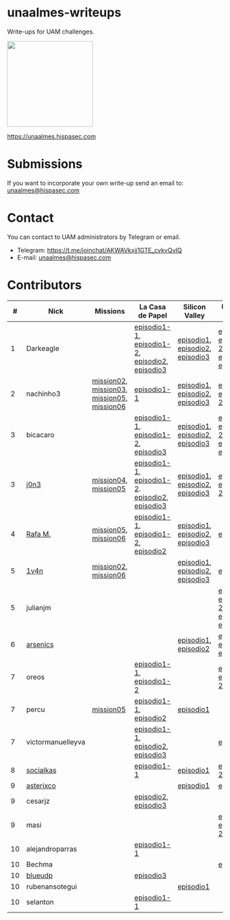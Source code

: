 # unaalmes-writeups
Write-ups for UAM challenges.

<img src="https://i.imgur.com/StNpGr9.jpg" width="200" height="200">

https://unaalmes.hispasec.com

# Submissions
If you want to incorporate your own write-up send an email to: unaalmes@hispasec.com

# Contact
You can contact to UAM administrators by Telegram or email.
 - Telegram: https://t.me/joinchat/AKWAVkxjj1GTE_cvkvQvIQ
 - E-mail: unaalmes@hispasec.com

# Contributors
| # | Nick | Missions | La Casa de Papel | Silicon Valley | Universo Marvel | Matrix |
| ------------- | ------------- | ------------- | ------------- | ------------- | ------------- | ------------- |
| 1 | Darkeagle | | [episodio1-1](https://github.com/sysdevploit/unaalmes-writeups/blob/master/lacasadepapel/episodio1-1/darkeagle-episodio1-1.pdf), [episodio1-2](https://github.com/sysdevploit/unaalmes-writeups/blob/master/lacasadepapel/episodio1-2/darkeagle-episodio1-2.pdf), [episodio2](https://github.com/sysdevploit/unaalmes-writeups/blob/master/lacasadepapel/episodio2/darkeagle-episodio2.pdf), [episodio3](https://github.com/sysdevploit/unaalmes-writeups/blob/master/lacasadepapel/episodio3/darkeagle-episodio3.pdf) | [episodio1](https://github.com/sysdevploit/unaalmes-writeups/blob/master/siliconvalley/episodio1/darkeagle-episodio1.pdf), [episodio2](https://github.com/sysdevploit/unaalmes-writeups/blob/master/siliconvalley/episodio2/darkeagle-episodio2.pdf), [episodio3](https://github.com/sysdevploit/unaalmes-writeups/blob/master/siliconvalley/episodio3/darkeagle-episodio3.pdf) | [episodio1](https://github.com/sysdevploit/unaalmes-writeups/blob/master/universomarvel/episodio1/DarkEagle-episodio1.pdf), [episodio1-2](https://github.com/sysdevploit/unaalmes-writeups/blob/master/universomarvel/episodio1-2/DarkEagle-episodio1-2.pdf), [episodio2](https://github.com/sysdevploit/unaalmes-writeups/blob/master/universomarvel/episodio2/darkeagle-episodio2.pdf), [episodio3](https://github.com/sysdevploit/unaalmes-writeups/tree/master/universomarvel/episodio3/DarkEagle) | [episodio1](https://github.com/sysdevploit/unaalmes-writeups/blob/master/matrix/episodio1/darkeagle-episodio1.pdf), [episodio2](https://github.com/sysdevploit/unaalmes-writeups/blob/master/matrix/episodio2/darkeagle-episodio2.pdf) |
| 2 | nachinho3 | [mission02](https://github.com/sysdevploit/unaalmes-writeups/blob/master/missions/mission02/nachinho3-mission02.pdf), [mission03](https://github.com/sysdevploit/unaalmes-writeups/blob/master/missions/mission03/nachinho3-mission03.pdf), [mission05](https://github.com/sysdevploit/unaalmes-writeups/blob/master/missions/mission05/nachinho3-mission05.pdf), [mission06](https://github.com/sysdevploit/unaalmes-writeups/blob/master/missions/mission06/nachinho3-mission06.pdf) | [episodio1-1](https://github.com/sysdevploit/unaalmes-writeups/blob/master/lacasadepapel/episodio1-1/nachinho3-episodio1-1.pdf) | [episodio1](https://github.com/sysdevploit/unaalmes-writeups/blob/master/siliconvalley/episodio1/nachinho3-episodio1.pdf), [episodio2](https://github.com/sysdevploit/unaalmes-writeups/blob/master/siliconvalley/episodio2/nachinho3-episodio2.pdf), [episodio3](https://github.com/sysdevploit/unaalmes-writeups/blob/master/siliconvalley/episodio3/nachinho3-episodio3.pdf) | [episodio1](https://github.com/sysdevploit/unaalmes-writeups/blob/master/universomarvel/episodio1/nachinho3-episodio1.pdf), [episodio1-2](https://github.com/sysdevploit/unaalmes-writeups/blob/master/universomarvel/episodio1-2/nachinho3-episodio1-2.pdf) | [episodio1](https://github.com/sysdevploit/unaalmes-writeups/blob/master/matrix/episodio1/nachinho3-episodio1.pdf), [episodio2](https://github.com/sysdevploit/unaalmes-writeups/blob/master/matrix/episodio2/nachinho3-episodio2.pdf) |
| 3 | bicacaro | | [episodio1-1](https://github.com/sysdevploit/unaalmes-writeups/blob/master/lacasadepapel/episodio1-1/bicacaro-episodio1-1.pdf), [episodio1-2](https://github.com/sysdevploit/unaalmes-writeups/blob/master/lacasadepapel/episodio1-2/bicacaro-episodio1-2.pdf), [episodio3](https://github.com/sysdevploit/unaalmes-writeups/blob/master/lacasadepapel/episodio3/bicacaro-episodio3.pdf) | [episodio1](https://github.com/sysdevploit/unaalmes-writeups/blob/master/siliconvalley/episodio1/bicacaro-episodio1.pdf), [episodio2](https://github.com/sysdevploit/unaalmes-writeups/blob/master/siliconvalley/episodio2/bicacaro-episodio2.pdf), [episodio3](https://github.com/sysdevploit/unaalmes-writeups/blob/master/siliconvalley/episodio3/bicacaro-episodio3.pdf) | [episodio1](https://github.com/sysdevploit/unaalmes-writeups/blob/master/universomarvel/episodio1/bicacaro-episodio1.pdf), [episodio1-2](https://github.com/sysdevploit/unaalmes-writeups/blob/master/universomarvel/episodio1-2/bicacaro-episodio1-2.pdf), [episodio2](https://github.com/sysdevploit/unaalmes-writeups/blob/master/universomarvel/episodio2/bicacaro-episodio2.pdf), [episodio3](https://github.com/sysdevploit/unaalmes-writeups/blob/master/universomarvel/episodio3/bicacaro-episodio3.pdf) | [episodio1](https://github.com/sysdevploit/unaalmes-writeups/blob/master/matrix/episodio1/bicacaro-episodio1.pdf) |
| 3 | [j0n3](https://twitter.com/_j0n3) | [mission04](https://github.com/sysdevploit/unaalmes-writeups/blob/master/missions/mission04/j0n3-mission04.pdf), [mission05](https://github.com/sysdevploit/unaalmes-writeups/blob/master/missions/mission05/j0n3-mission05.pdf) | [episodio1-1](https://github.com/sysdevploit/unaalmes-writeups/blob/master/lacasadepapel/episodio1-1/j0n3-episodio1-1.pdf), [episodio1-2](https://github.com/sysdevploit/unaalmes-writeups/blob/master/lacasadepapel/episodio1-2/j0n3-episodio1-2.pdf). [episodio2](https://github.com/sysdevploit/unaalmes-writeups/blob/master/lacasadepapel/episodio2/j0n3-episodio2.pdf), [episodio3](https://github.com/sysdevploit/unaalmes-writeups/blob/master/lacasadepapel/episodio3/j0n3-episodio3.pdf) | [episodio1](https://github.com/sysdevploit/unaalmes-writeups/blob/master/siliconvalley/episodio1/j0n3-episodio1.pdf), [episodio2](https://github.com/sysdevploit/unaalmes-writeups/blob/master/siliconvalley/episodio2/j0n3-episodio2.pdf), [episodio3](https://github.com/sysdevploit/unaalmes-writeups/blob/master/siliconvalley/episodio3/j0n3-episodio3.pdf) | [episodio1](https://github.com/sysdevploit/unaalmes-writeups/blob/master/universomarvel/episodio1/j0n3-episodio1.pdf), [episodio1-2](https://github.com/sysdevploit/unaalmes-writeups/blob/master/universomarvel/episodio1-2/j0n3-episodio1-2.pdf) |
| 4 | [Rafa M.](https://twitter.com/elbuenodeFali) | [mission05](https://github.com/sysdevploit/unaalmes-writeups/blob/master/missions/mission05/rafamartos-mission05.pdf), [mission06](https://github.com/sysdevploit/unaalmes-writeups/blob/master/missions/mission06/rafamartos-mission06.pdf) | [episodio1-1](https://github.com/sysdevploit/unaalmes-writeups/blob/master/lacasadepapel/episodio1-1/rafamartos-episodio1-1.pdf), [episodio1-2](https://github.com/sysdevploit/unaalmes-writeups/blob/master/lacasadepapel/episodio1-2/rafamartos-episodio1-2.pdf), [episodio2](https://github.com/sysdevploit/unaalmes-writeups/blob/master/lacasadepapel/episodio1-1/rafamartos-episodio2.pdf) | [episodio1](https://github.com/sysdevploit/unaalmes-writeups/blob/master/siliconvalley/episodio1/rafamartos-episodio1.pdf), [episodio2](https://github.com/sysdevploit/unaalmes-writeups/blob/master/siliconvalley/episodio2/rafamartos-episodio2.pdf), [episodio3](https://github.com/sysdevploit/unaalmes-writeups/blob/master/siliconvalley/episodio3/rafamartos-episodio3.pdf) | [episodio1](https://github.com/sysdevploit/unaalmes-writeups/blob/master/universomarvel/episodio1/rafamartos-episodio1.pdf) |
| 5 | [1v4n](https://github.com/1r0dm480) | [mission02](https://github.com/sysdevploit/unaalmes-writeups/blob/master/missions/mission02/1v4n-mission02.txt), [mission06](https://github.com/sysdevploit/unaalmes-writeups/blob/master/missions/mission06/1v4n-mission06.txt) | | [episodio1](https://github.com/sysdevploit/unaalmes-writeups/blob/master/siliconvalley/episodio1/1v4n-episodio1.pdf), [episodio2](https://github.com/sysdevploit/unaalmes-writeups/blob/master/siliconvalley/episodio2/1v4n-episodio2.pdf), [episodio3](https://github.com/sysdevploit/unaalmes-writeups/blob/master/siliconvalley/episodio3/1v4n-episodio3.pdf) | [episodio1](https://github.com/sysdevploit/unaalmes-writeups/blob/master/universomarvel/episodio1/1v4n-episodio1.pdf) |
| 5 | julianjm | | | | [episodio1](https://github.com/sysdevploit/unaalmes-writeups/blob/master/universomarvel/episodio1/julianjm-episodio1.txt), [episodio1-2](https://github.com/sysdevploit/unaalmes-writeups/blob/master/universomarvel/episodio1-2/julianjm-episodio1-2.pdf), [episodio2](https://github.com/sysdevploit/unaalmes-writeups/blob/master/universomarvel/episodio2/julianjm-episodio2.pdf), [episodio3](https://github.com/sysdevploit/unaalmes-writeups/blob/master/universomarvel/episodio3/julianjm-episodio3.pdf) | [episodio1](https://github.com/sysdevploit/unaalmes-writeups/blob/master/matrix/episodio1/julianjm-episodio1.pdf), [episodio2](https://github.com/sysdevploit/unaalmes-writeups/blob/master/matrix/episodio2/julianjm-episodio2.md) |
| 6 | [arsenics](https://twitter.com/Ms_Arsenics) | | | [episodio1](https://github.com/sysdevploit/unaalmes-writeups/blob/master/siliconvalley/episodio1/arsenics-episodio1.pdf), [episodio2](https://github.com/sysdevploit/unaalmes-writeups/blob/master/siliconvalley/episodio2/arsenics-episodio2.pdf) | [episodio1](https://github.com/sysdevploit/unaalmes-writeups/blob/master/universomarvel/episodio1/arsenics-episodio1.pdf), [episodio2](https://github.com/sysdevploit/unaalmes-writeups/blob/master/universomarvel/episodio2/arsenics-episodio2.pdf), [episodio3](https://github.com/sysdevploit/unaalmes-writeups/blob/master/universomarvel/episodio3/arsenics-episodio3.pdf) |
| 7 | oreos | | [episodio1-1](https://github.com/sysdevploit/unaalmes-writeups/blob/master/lacasadepapel/episodio1-1/oreos-episodio1-1.txt),  [episodio1-2](https://github.com/sysdevploit/unaalmes-writeups/blob/master/lacasadepapel/episodio1-2/oreos-episodio1-2.txt) | | [episodio1](https://github.com/sysdevploit/unaalmes-writeups/blob/master/universomarvel/episodio1/oreos-episodio1.docx), [episodio1-2](https://github.com/sysdevploit/unaalmes-writeups/blob/master/universomarvel/episodio1-2/oreos-episodio1-2.txt) |
| 7 | percu | [mission05](https://github.com/sysdevploit/unaalmes-writeups/blob/master/missions/mission05/percu-mission05.pdf) | [episodio1-1](https://github.com/sysdevploit/unaalmes-writeups/blob/master/lacasadepapel/episodio1-1/percu-episodio1-1.pdf), [episodio2](https://github.com/sysdevploit/unaalmes-writeups/blob/master/lacasadepapel/episodio2/percu-episodio2.pdf) | [episodio1](https://github.com/sysdevploit/unaalmes-writeups/blob/master/siliconvalley/episodio1/percu-episodio1.pdf) |
| 7 | victormanuelleyva | | [episodio1-1](https://github.com/sysdevploit/unaalmes-writeups/blob/master/lacasadepapel/episodio1-1/victormanuelleyva-episodio1-1.txt), [episodio2](https://github.com/sysdevploit/unaalmes-writeups/blob/master/lacasadepapel/episodio2/victormanuelleyva-episodio2.txt), [episodio3](https://github.com/sysdevploit/unaalmes-writeups/blob/master/lacasadepapel/episodio3/victormanuelleyva-episodio3.txt) | | [episodio1](https://github.com/sysdevploit/unaalmes-writeups/blob/master/universomarvel/episodio1/victormanuelleyva-episodio1.txt) |
| 8 | [socialkas](https://twitter.com/Disbauxes) | | [episodio1-1](https://github.com/sysdevploit/unaalmes-writeups/blob/master/lacasadepapel/episodio1-1/socialkas-episodio1-1.pdf) | [episodio1](https://github.com/sysdevploit/unaalmes-writeups/blob/master/siliconvalley/episodio1/tonicastillo-episodio1.pdf) | [episodio1-2](https://github.com/sysdevploit/unaalmes-writeups/blob/master/universomarvel/episodio1-2/socialkas-episodio1-2.pdf) |
| 9 | [asterixco](https://twitter.com/asterixco) | | | [episodio1](https://github.com/sysdevploit/unaalmes-writeups/blob/master/siliconvalley/episodio1/ramonsola-episodio1.pdf) | [episodio2](https://github.com/sysdevploit/unaalmes-writeups/blob/master/universomarvel/episodio2/asterixco-episodio2.pdf)
| 9 | cesarjz | | [episodio2](https://github.com/sysdevploit/unaalmes-writeups/blob/master/lacasadepapel/episodio2/cesarjz-episodio2.pdf), [episodio3](https://github.com/sysdevploit/unaalmes-writeups/blob/master/lacasadepapel/episodio3/cesarjz-episodio3.pdf) | |
| 9 | masi | | | | [episodio1](https://github.com/sysdevploit/unaalmes-writeups/blob/master/universomarvel/episodio1/masi-episodio1.txt), [episodio1-2](https://github.com/sysdevploit/unaalmes-writeups/blob/master/universomarvel/episodio1-2/masi-episodio1-2.txt) |
| 10 | alejandroparras | | [episodio1-1](https://github.com/sysdevploit/unaalmes-writeups/blob/master/lacasadepapel/episodio1-1/alejandroparras-episodio1-1.pdf) | |
| 10 | Bechma | | | | [episodio3](https://github.com/sysdevploit/unaalmes-writeups/blob/master/universomarvel/episodio3/bechma-episdio3.pdf) |
| 10 | [blueudp](https://twitter.com/blueudp) | | [episodio3](https://github.com/sysdevploit/unaalmes-writeups/blob/master/lacasadepapel/episodio3/blueudp-episodio3.py) | |
| 10 | rubenansotegui | | | [episodio1](https://github.com/sysdevploit/unaalmes-writeups/blob/master/siliconvalley/episodio1/rubenansotegui-episodio1.txt) |
| 10 | selanton | | [episodio1-1](https://github.com/sysdevploit/unaalmes-writeups/blob/master/lacasadepapel/episodio1-1/selankon-episodio1-1.txt) | |
